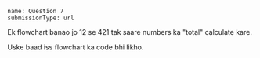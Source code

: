 ```ngMeta
name: Question 7
submissionType: url
```

Ek flowchart banao jo 12 se 421 tak saare numbers ka "total" calculate kare.

Uske baad iss flowchart ka code bhi likho.
